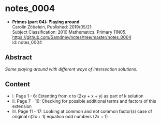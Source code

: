 # notes_0004

* **Primes (part 04): Playing around**  
Carolin Zöbelein, Published: 2019/05/21  
Subject Classification: 2010 Mathematics. Primary 11N05.  
https://github.com/Samdney/notes/tree/master/notes_0004   
id: notes_0004  

## Abstract
*Some playing around with different ways of intersection solutions.*

## Content
* I. Page 1 - 6: Extenting from $x$ to (2xy + x + y) as part of k solution 
* II. Page 7 - 10: Checking for possible additional terms and factors of this extension
* III. Page 11 - 17: Looking at common and not common factor(s) case of original n(2x + 1) equation odd numbers (2x + 1)
